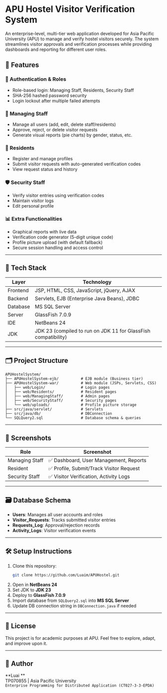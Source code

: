 # APU Hostel Visitor Verification System

An enterprise-level, multi-tier web application developed for Asia Pacific University (APU) to manage and verify hostel visitors securely. The system streamlines visitor approvals and verification processes while providing dashboards and reporting for different user roles.

## 🚀 Features

### 👤 Authentication & Roles
- Role-based login: Managing Staff, Residents, Security Staff
- SHA-256 hashed password security
- Login lockout after multiple failed attempts

### 🏢 Managing Staff
- Manage all users (add, edit, delete staff/residents)
- Approve, reject, or delete visitor requests
- Generate visual reports (pie charts) by gender, status, etc.

### 🧍 Residents
- Register and manage profiles
- Submit visitor requests with auto-generated verification codes
- View request status and history

### 🛡️ Security Staff
- Verify visitor entries using verification codes
- Maintain visitor logs
- Edit personal profile

### 📊 Extra Functionalities
- Graphical reports with live data
- Verification code generator (5-digit unique code)
- Profile picture upload (with default fallback)
- Secure session handling and access control

---

## 🧱 Tech Stack

| Layer         | Technology |
|--------------|------------|
| Frontend     | JSP, HTML, CSS, JavaScript, jQuery, AJAX |
| Backend      | Servlets, EJB (Enterprise Java Beans), JDBC |
| Database     | MS SQL Server |
| Server       | GlassFish 7.0.9 |
| IDE          | NetBeans 24 |
| JDK          | JDK 23 (compiled to run on JDK 11 for GlassFish compatibility) |

---

## 🗂️ Project Structure

```
APUHostelSystem/
├── APUHostelSystem-ejb/          # EJB module (Business tier)
├── APUHostelSystem-war/          # Web module (JSPs, Servlets, CSS)
│   ├── web/Login/                # Login pages
│   ├── web/Residents/            # Resident pages
│   ├── web/ManagingStaff/        # Admin pages
│   ├── web/SecurityStaff/        # Security pages
│   └── web/uploads/              # Profile picture storage
├── src/java/servlet/             # Servlets
├── src/java/db/                  # DBConnection
└── SQLQuery2.sql                 # Database schema & queries
```

---

## 📸 Screenshots

| Role            | Screenshot |
|-----------------|------------|
| Managing Staff  | ✅ Dashboard, User Management, Reports |
| Resident        | ✅ Profile, Submit/Track Visitor Request |
| Security Staff  | ✅ Visitor Verification, Activity Logs |


---

## 🗃️ Database Schema

- **Users**: Manages all user accounts and roles
- **Visitor_Requests**: Tracks submitted visitor entries
- **Requests_Log**: Approval/rejection records
- **Activity_Logs**: Visitor verification events

---

## 🛠️ Setup Instructions

1. Clone this repository:
   ```bash
   git clone https://github.com/Luaim/APUHostel.git
   ```
2. Open in **NetBeans 24**
3. Set JDK to **JDK 23**
4. Deploy to **GlassFish 7.0.9**
5. Import database from `SQLQuery2.sql` into **MS SQL Server**
6. Update DB connection string in `DBConnection.java` if needed

---

## 📜 License

This project is for academic purposes at APU. Feel free to explore, adapt, and improve upon it.

---

## 🙌 Author

**Luai **  
TP070855 | Asia Pacific University  
`Enterprise Programming for Distributed Application (CT027-3-3-EPDA)`
